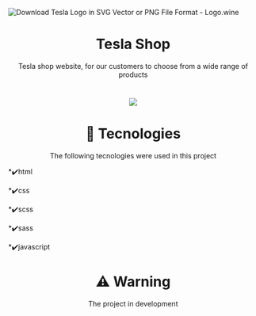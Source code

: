 ![Download Tesla Logo in SVG Vector or PNG File Format - Logo.wine](https://download.logo.wine/logo/Tesla%2C_Inc./Tesla%2C_Inc.-Logo.wine.png)
<h1 align="center">Tesla Shop</h1>
<p align="center">Tesla shop website, for our customers to choose from a wide range of products</p>

<h1 align="center"><img src="https://user-images.githubusercontent.com/82244432/129491424-e7ec16f3-5181-4689-b808-71add9fd9e8c.gif"/></h1>

<h1 align="center">🚀 Tecnologies</h1>
<p align="center">The following tecnologies were used in this project</p>
<p>*✔️html</p>
<p>*✔️css</p>
<p>*✔️scss</p>
<p>*✔️sass</p>
<p>*✔️javascript</p>

<h1 align="center">⚠️ Warning</h1>
<p align="center">The project in development</p>



